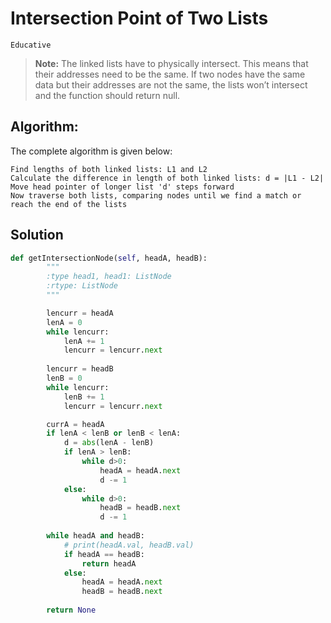 # Intersection Point of Two Lists
`Educative`

> **Note:** The linked lists have to physically intersect. This means that their addresses need to be the same. If two nodes have the same data but their addresses are not the same, the lists won’t intersect and the function should return null.


## Algorithm:
The complete algorithm is given below:
```
Find lengths of both linked lists: L1 and L2
Calculate the difference in length of both linked lists: d = |L1 - L2|
Move head pointer of longer list 'd' steps forward
Now traverse both lists, comparing nodes until we find a match or reach the end of the lists
```

## Solution

```python
def getIntersectionNode(self, headA, headB):
        """
        :type head1, head1: ListNode
        :rtype: ListNode
        """

        lencurr = headA
        lenA = 0
        while lencurr:
            lenA += 1
            lencurr = lencurr.next
        
        lencurr = headB
        lenB = 0
        while lencurr:
            lenB += 1
            lencurr = lencurr.next

        currA = headA
        if lenA < lenB or lenB < lenA:
            d = abs(lenA - lenB)
            if lenA > lenB:
                while d>0:
                    headA = headA.next
                    d -= 1
            else:
                while d>0:
                    headB = headB.next
                    d -= 1
        
        while headA and headB:
            # print(headA.val, headB.val)
            if headA == headB:
                return headA
            else:
                headA = headA.next
                headB = headB.next
        
        return None
```